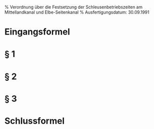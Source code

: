 % Verordnung über die Festsetzung der Schleusenbetriebszeiten am Mittellandkanal und Elbe-Seitenkanal
% Ausfertigungsdatum: 30.09.1991
 
# Eingangsformel

# § 1

# § 2

# § 3

# Schlussformel

